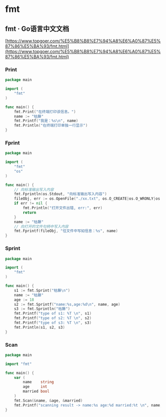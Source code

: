 # fmt

## fmt · Go语言中文文档

[https://www.topgoer.com/%E5%B8%B8%E7%94%A8%E6%A0%87%E5%87%86%E5%BA%93/fmt.html](https://www.topgoer.com/%E5%B8%B8%E7%94%A8%E6%A0%87%E5%87%86%E5%BA%93/fmt.html)

### Print

```go
package main

import (
	"fmt"
)

func main() {
	fmt.Print("在终端打印该信息。")
	name := "枯藤"
	fmt.Printf("我是：%s\n", name)
	fmt.Println("在终端打印单独一行显示")
}
```

### Fprint

```go
package main

import (
	"fmt"
	"os"
)

func main() {
	// 向标准输出写入内容
	fmt.Fprintln(os.Stdout, "向标准输出写入内容")
	fileObj, err := os.OpenFile("./xx.txt", os.O_CREATE|os.O_WRONLY|os.O_APPEND, 0644)
	if err != nil {
		fmt.Println("打开文件出错, err:", err)
		return
	}
	name := "枯藤"
	// 向打开的文件句柄中写入内容
	fmt.Fprintf(fileObj, "往文件中写如信息：%s", name)
}
```

### Sprint

```go
package main

import (
	"fmt"
)

func main() {
	s1 := fmt.Sprint("枯藤\n")
	name := "枯藤"
	age := 18
	s2 := fmt.Sprintf("name:%s,age:%d\n", name, age)
	s3 := fmt.Sprintln("枯藤")
	fmt.Printf("type of s1: %T \n", s1)
	fmt.Printf("type of s2: %T \n", s2)
	fmt.Printf("type of s3: %T \n", s3)
	fmt.Println(s1, s2, s3)
}
```

### Scan

```go
package main

import "fmt"

func main() {
	var (
		name    string
		age     int
		married bool
	)
	fmt.Scan(&name, &age, &married)
	fmt.Printf("scanning result -> name:%s age:%d married:%t \n", name, age, married)
}
```
